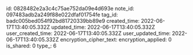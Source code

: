 id: 0828482e2a3c4c75ae752da09e4d693e
note_id: 097483adb2a249f88e022dfaf01754fe
tag_id: badc005bed054f92bd81720339bb89e9
created_time: 2022-06-17T13:40:05.332Z
updated_time: 2022-06-17T13:40:05.332Z
user_created_time: 2022-06-17T13:40:05.332Z
user_updated_time: 2022-06-17T13:40:05.332Z
encryption_cipher_text: 
encryption_applied: 0
is_shared: 0
type_: 6